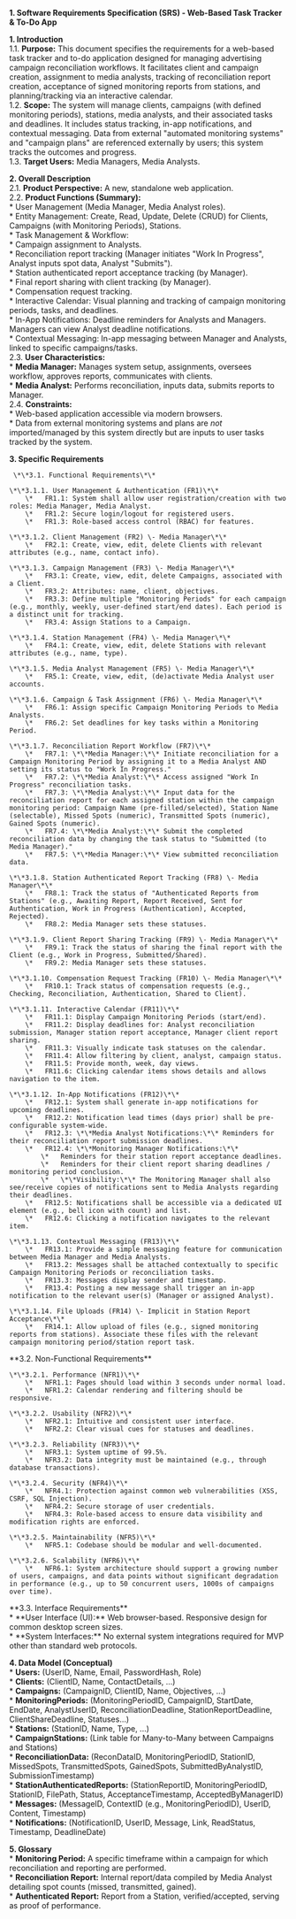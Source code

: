 

**1\. Software Requirements Specification (SRS) \- Web-Based Task Tracker & To-Do App**

**1\. Introduction**  
1.1. **Purpose:** This document specifies the requirements for a web-based task tracker and to-do application designed for managing advertising campaign reconciliation workflows. It facilitates client and campaign creation, assignment to media analysts, tracking of reconciliation report creation, acceptance of signed monitoring reports from stations, and planning/tracking via an interactive calendar.  
1.2. **Scope:** The system will manage clients, campaigns (with defined monitoring periods), stations, media analysts, and their associated tasks and deadlines. It includes status tracking, in-app notifications, and contextual messaging. Data from external "automated monitoring systems" and "campaign plans" are referenced externally by users; this system tracks the outcomes and progress.  
1.3. **Target Users:** Media Managers, Media Analysts.

**2\. Overall Description**  
2.1. **Product Perspective:** A new, standalone web application.  
2.2. **Product Functions (Summary):**  
\* User Management (Media Manager, Media Analyst roles).  
\* Entity Management: Create, Read, Update, Delete (CRUD) for Clients, Campaigns (with Monitoring Periods), Stations.  
\* Task Management & Workflow:  
\* Campaign assignment to Analysts.  
\* Reconciliation report tracking (Manager initiates "Work In Progress", Analyst inputs spot data, Analyst "Submits").  
\* Station authenticated report acceptance tracking (by Manager).  
\* Final report sharing with client tracking (by Manager).  
\* Compensation request tracking.  
\* Interactive Calendar: Visual planning and tracking of campaign monitoring periods, tasks, and deadlines.  
\* In-App Notifications: Deadline reminders for Analysts and Managers. Managers can view Analyst deadline notifications.  
\* Contextual Messaging: In-app messaging between Manager and Analysts, linked to specific campaigns/tasks.  
2.3. **User Characteristics:**  
\* **Media Manager:** Manages system setup, assignments, oversees workflow, approves reports, communicates with clients.  
\* **Media Analyst:** Performs reconciliation, inputs data, submits reports to Manager.  
2.4. **Constraints:**  
\* Web-based application accessible via modern browsers.  
\* Data from external monitoring systems and plans are *not* imported/managed by this system directly but are inputs to user tasks tracked by the system.

**3\. Specific Requirements**

     \*\*3.1. Functional Requirements\*\*

    \*\*3.1.1. User Management & Authentication (FR1)\*\*  
        \*   FR1.1: System shall allow user registration/creation with two roles: Media Manager, Media Analyst.  
        \*   FR1.2: Secure login/logout for registered users.  
        \*   FR1.3: Role-based access control (RBAC) for features.

    \*\*3.1.2. Client Management (FR2) \- Media Manager\*\*  
        \*   FR2.1: Create, view, edit, delete Clients with relevant attributes (e.g., name, contact info).

    \*\*3.1.3. Campaign Management (FR3) \- Media Manager\*\*  
        \*   FR3.1: Create, view, edit, delete Campaigns, associated with a Client.  
        \*   FR3.2: Attributes: name, client, objectives.  
        \*   FR3.3: Define multiple "Monitoring Periods" for each campaign (e.g., monthly, weekly, user-defined start/end dates). Each period is a distinct unit for tracking.  
        \*   FR3.4: Assign Stations to a Campaign.

    \*\*3.1.4. Station Management (FR4) \- Media Manager\*\*  
        \*   FR4.1: Create, view, edit, delete Stations with relevant attributes (e.g., name, type).

    \*\*3.1.5. Media Analyst Management (FR5) \- Media Manager\*\*  
        \*   FR5.1: Create, view, edit, (de)activate Media Analyst user accounts.

    \*\*3.1.6. Campaign & Task Assignment (FR6) \- Media Manager\*\*  
        \*   FR6.1: Assign specific Campaign Monitoring Periods to Media Analysts.  
        \*   FR6.2: Set deadlines for key tasks within a Monitoring Period.

    \*\*3.1.7. Reconciliation Report Workflow (FR7)\*\*  
        \*   FR7.1: \*\*Media Manager:\*\* Initiate reconciliation for a Campaign Monitoring Period by assigning it to a Media Analyst AND setting its status to "Work In Progress."  
        \*   FR7.2: \*\*Media Analyst:\*\* Access assigned "Work In Progress" reconciliation tasks.  
        \*   FR7.3: \*\*Media Analyst:\*\* Input data for the reconciliation report for each assigned station within the campaign monitoring period: Campaign Name (pre-filled/selected), Station Name (selectable), Missed Spots (numeric), Transmitted Spots (numeric), Gained Spots (numeric).  
        \*   FR7.4: \*\*Media Analyst:\*\* Submit the completed reconciliation data by changing the task status to "Submitted (to Media Manager)."  
        \*   FR7.5: \*\*Media Manager:\*\* View submitted reconciliation data.

    \*\*3.1.8. Station Authenticated Report Tracking (FR8) \- Media Manager\*\*  
        \*   FR8.1: Track the status of "Authenticated Reports from Stations" (e.g., Awaiting Report, Report Received, Sent for Authentication, Work in Progress (Authentication), Accepted, Rejected).  
        \*   FR8.2: Media Manager sets these statuses.

    \*\*3.1.9. Client Report Sharing Tracking (FR9) \- Media Manager\*\*  
        \*   FR9.1: Track the status of sharing the final report with the Client (e.g., Work in Progress, Submitted/Shared).  
        \*   FR9.2: Media Manager sets these statuses.

    \*\*3.1.10. Compensation Request Tracking (FR10) \- Media Manager\*\*  
        \*   FR10.1: Track status of compensation requests (e.g., Checking, Reconciliation, Authentication, Shared to Client).

    \*\*3.1.11. Interactive Calendar (FR11)\*\*  
        \*   FR11.1: Display Campaign Monitoring Periods (start/end).  
        \*   FR11.2: Display deadlines for: Analyst reconciliation submission, Manager station report acceptance, Manager client report sharing.  
        \*   FR11.3: Visually indicate task statuses on the calendar.  
        \*   FR11.4: Allow filtering by client, analyst, campaign status.  
        \*   FR11.5: Provide month, week, day views.  
        \*   FR11.6: Clicking calendar items shows details and allows navigation to the item.

    \*\*3.1.12. In-App Notifications (FR12)\*\*  
        \*   FR12.1: System shall generate in-app notifications for upcoming deadlines.  
        \*   FR12.2: Notification lead times (days prior) shall be pre-configurable system-wide.  
        \*   FR12.3: \*\*Media Analyst Notifications:\*\* Reminders for their reconciliation report submission deadlines.  
        \*   FR12.4: \*\*Monitoring Manager Notifications:\*\*  
            \*   Reminders for their station report acceptance deadlines.  
            \*   Reminders for their client report sharing deadlines / monitoring period conclusion.  
            \*   \*\*Visibility:\*\* The Monitoring Manager shall also see/receive copies of notifications sent to Media Analysts regarding their deadlines.  
        \*   FR12.5: Notifications shall be accessible via a dedicated UI element (e.g., bell icon with count) and list.  
        \*   FR12.6: Clicking a notification navigates to the relevant item.

    \*\*3.1.13. Contextual Messaging (FR13)\*\*  
        \*   FR13.1: Provide a simple messaging feature for communication between Media Manager and Media Analysts.  
        \*   FR13.2: Messages shall be attached contextually to specific Campaign Monitoring Periods or reconciliation tasks.  
        \*   FR13.3: Messages display sender and timestamp.  
        \*   FR13.4: Posting a new message shall trigger an in-app notification to the relevant user(s) (Manager or assigned Analyst).

    \*\*3.1.14. File Uploads (FR14) \- Implicit in Station Report Acceptance\*\*  
        \*   FR14.1: Allow upload of files (e.g., signed monitoring reports from stations). Associate these files with the relevant campaign monitoring period/station report task.

\*\*3.2. Non-Functional Requirements\*\*

    \*\*3.2.1. Performance (NFR1)\*\*  
        \*   NFR1.1: Pages should load within 3 seconds under normal load.  
        \*   NFR1.2: Calendar rendering and filtering should be responsive.

    \*\*3.2.2. Usability (NFR2)\*\*  
        \*   NFR2.1: Intuitive and consistent user interface.  
        \*   NFR2.2: Clear visual cues for statuses and deadlines.

    \*\*3.2.3. Reliability (NFR3)\*\*  
        \*   NFR3.1: System uptime of 99.5%.  
        \*   NFR3.2: Data integrity must be maintained (e.g., through database transactions).

    \*\*3.2.4. Security (NFR4)\*\*  
        \*   NFR4.1: Protection against common web vulnerabilities (XSS, CSRF, SQL Injection).  
        \*   NFR4.2: Secure storage of user credentials.  
        \*   NFR4.3: Role-based access to ensure data visibility and modification rights are enforced.

    \*\*3.2.5. Maintainability (NFR5)\*\*  
        \*   NFR5.1: Codebase should be modular and well-documented.

    \*\*3.2.6. Scalability (NFR6)\*\*  
        \*   NFR6.1: System architecture should support a growing number of users, campaigns, and data points without significant degradation in performance (e.g., up to 50 concurrent users, 1000s of campaigns over time).

\*\*3.3. Interface Requirements\*\*  
    \*   \*\*User Interface (UI):\*\* Web browser-based. Responsive design for common desktop screen sizes.  
    \*   \*\*System Interfaces:\*\* No external system integrations required for MVP other than standard web protocols.  
   

**4\. Data Model (Conceptual)**  
\* **Users:** (UserID, Name, Email, PasswordHash, Role)  
\* **Clients:** (ClientID, Name, ContactDetails, ...)  
\* **Campaigns:** (CampaignID, ClientID, Name, Objectives, ...)  
\* **MonitoringPeriods:** (MonitoringPeriodID, CampaignID, StartDate, EndDate, AnalystUserID, ReconciliationDeadline, StationReportDeadline, ClientShareDeadline, Statuses...)  
\* **Stations:** (StationID, Name, Type, ...)  
\* **CampaignStations:** (Link table for Many-to-Many between Campaigns and Stations)  
\* **ReconciliationData:** (ReconDataID, MonitoringPeriodID, StationID, MissedSpots, TransmittedSpots, GainedSpots, SubmittedByAnalystID, SubmissionTimestamp)  
\* **StationAuthenticatedReports:** (StationReportID, MonitoringPeriodID, StationID, FilePath, Status, AcceptanceTimestamp, AcceptedByManagerID)  
\* **Messages:** (MessageID, ContextID (e.g., MonitoringPeriodID), UserID, Content, Timestamp)  
\* **Notifications:** (NotificationID, UserID, Message, Link, ReadStatus, Timestamp, DeadlineDate)

**5\. Glossary**  
\* **Monitoring Period:** A specific timeframe within a campaign for which reconciliation and reporting are performed.  
\* **Reconciliation Report:** Internal report/data compiled by Media Analyst detailing spot counts (missed, transmitted, gained).  
\* **Authenticated Report:** Report from a Station, verified/accepted, serving as proof of performance.

